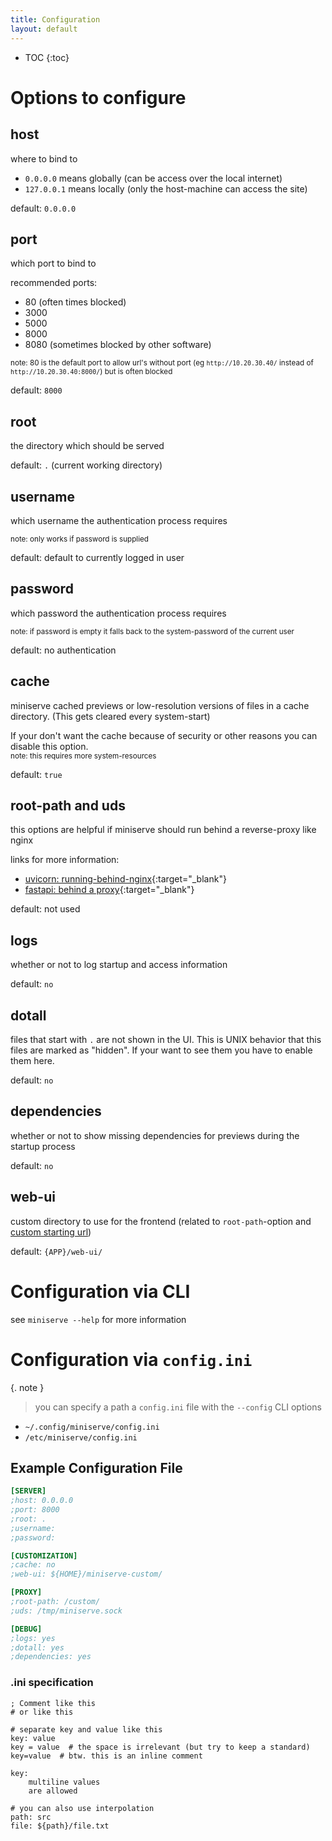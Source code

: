 ```yaml
---
title: Configuration
layout: default
---
```


* TOC
{:toc}

# Options to configure

## host
where to bind to
- `0.0.0.0` means globally (can be access over the local internet)
- `127.0.0.1` means locally (only the host-machine can access the site)

default: `0.0.0.0`

## port
which port to bind to

recommended ports:
- 80 (often times blocked)
- 3000
- 5000
- 8000
- 8080 (sometimes blocked by other software)

<sup>note: 80 is the default port to allow url's without port (eg `http://10.20.30.40/` instead of `http://10.20.30.40:8000/`) but is often blocked</sup>

default: `8000`

## root
the directory which should be served

default: `.` (current working directory)

## username
which username the authentication process requires

<sup>note: only works if password is supplied</sup>

default: default to currently logged in user

## password
which password the authentication process requires

<sup>note: if password is empty it falls back to the system-password of the current user</sup>

default: no authentication

## cache
miniserve cached previews or low-resolution versions of files in a cache directory.
(This gets cleared every system-start)

If your don't want the cache because of security or other reasons you can disable this option.<br/>
<sup>note: this requires more system-resources</sup>

default: `true`

## root-path and uds
this options are helpful if miniserve should run behind a reverse-proxy like nginx

links for more information:
- [uvicorn: running-behind-nginx](https://www.uvicorn.org/deployment/#running-behind-nginx){:target="_blank"}
- [fastapi: behind a proxy](https://fastapi.tiangolo.com/advanced/behind-a-proxy/#behind-a-proxy){:target="_blank"}

default: not used

## logs
whether or not to log startup and access information

default: `no`

## dotall
files that start with `.` are not shown in the UI. This is UNIX behavior that this files are marked as "hidden". If your want to see them you have to enable them here.

default: `no`

## dependencies
whether or not to show missing dependencies for previews during the startup process

default: `no`

## web-ui
custom directory to use for the frontend (related to `root-path`-option and [custom starting url](../deploy/index.md))

default: `{APP}/web-ui/`

# Configuration via CLI

see `miniserve --help` for more information

# Configuration via `config.ini`

{. note }
> you can specify a path a `config.ini` file with the `--config` CLI options

- `~/.config/miniserve/config.ini`
- `/etc/miniserve/config.ini`

## Example Configuration File
```ini
[SERVER]
;host: 0.0.0.0
;port: 8000
;root: .
;username: 
;password: 

[CUSTOMIZATION]
;cache: no
;web-ui: ${HOME}/miniserve-custom/

[PROXY]
;root-path: /custom/
;uds: /tmp/miniserve.sock

[DEBUG]
;logs: yes
;dotall: yes
;dependencies: yes
```

### .ini specification

```
; Comment like this
# or like this

# separate key and value like this
key: value
key = value  # the space is irrelevant (but try to keep a standard)
key=value  # btw. this is an inline comment

key:
    multiline values
    are allowed

# you can also use interpolation
path: src
file: ${path}/file.txt
```
